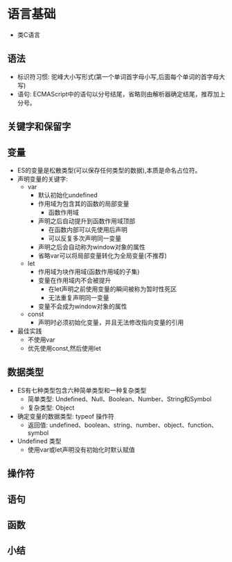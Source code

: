 # 语言基础

- 类C语言

## 语法
- 标识符习惯: 驼峰大小写形式(第一个单词首字母小写,后面每个单词的首字母大写)
- 语句: ECMAScript中的语句以分号结尾，省略则由解析器确定结尾，推荐加上分号。

## 关键字和保留字

## 变量
- ES的变量是松散类型(可以保存任何类型的数据),本质是命名占位符。
- 声明变量的关键字: 
    - var
        - 默认初始化undefined
        - 作用域为包含其的函数的局部变量
            - 函数作用域
        - 声明之后自动提升到函数作用域顶部
            - 在函数内部可以先使用后声明
            - 可以反复多次声明同一变量
        - 声明之后会自动称为window对象的属性
        - 省略var可以将局部变量转化为全局变量(不推荐)
    - let
        - 作用域为块作用域(函数作用域的子集)
        - 变量在作用域内不会被提升
            - 在let声明之前使用变量的瞬间被称为暂时性死区
            - 无法重复声明同一变量
        - 变量不会成为window对象的属性
    - const
        - 声明时必须初始化变量，并且无法修改指向变量的引用
- 最佳实践
    - 不使用var
    - 优先使用const,然后使用let

## 数据类型
- ES有七种类型包含六种简单类型和一种复杂类型
    - 简单类型: Undefined、Null、Boolean、Number、String和Symbol
    - 复杂类型: Object
- 确定变量的数据类型: typeof 操作符
    - 返回值: undefined、boolean、string、number、object、function、symbol
- Undefined 类型
    - 使用var或let声明没有初始化时默认赋值


## 操作符

## 语句

## 函数

## 小结
